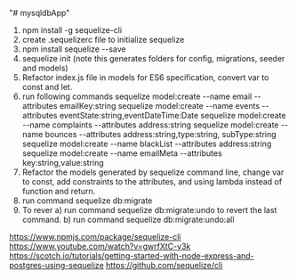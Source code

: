 "# mysqldbApp" 
1) npm install -g sequelize-cli
2) create .sequelizerc file to initialize sequelize
3) npm install sequelize --save
4) sequelize init (note this generates folders for config, migrations, seeder and models)
5) Refactor index.js file in models for ES6 specification, convert var to const and let.
6) run following commands
    sequelize model:create --name email --attributes emailKey:string
    sequelize model:create --name events --attributes eventState:string,eventDateTime:Date
    sequelize model:create --name complaints --attributes address:string
    sequelize model:create --name bounces --attributes address:string,type:string, subType:string
    sequelize model:create --name blackList --attributes address:string
    sequelize model:create --name emailMeta --attributes key:string,value:string
7) Refactor the models generated by sequelize command line, change var to const, add constraints to the attributes, and using lambda instead of function and return.
8) run command sequelize db:migrate
9) To rever
    a) run command sequelize db:migrate:undo to revert the last command.
    b) run command sequelize db:migrate:undo:all


https://www.npmjs.com/package/sequelize-cli
https://www.youtube.com/watch?v=gwrfXtC-y3k
https://scotch.io/tutorials/getting-started-with-node-express-and-postgres-using-sequelize
https://github.com/sequelize/cli


